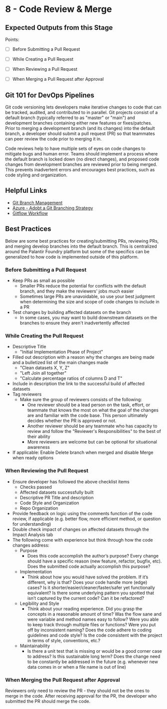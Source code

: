 # 8 - Code Review & Merge
## Expected Outputs from this Stage
Points:
- [ ] Before Submitting a Pull Request
- [ ] While Creating a Pull Request
- [ ] When Reviewing a Pull Request
- [ ] When Merging a Pull Request after Approval


## Git 101 for DevOps Pipelines
Git code versioning lets developers make iterative changes to code that can be tracked, audited, and contributed to in
 parallel. Git projects consist of a default branch (typically referred to as "master" or "main") and development
 branches containing either new features or fixes/patches. Prior to merging a development branch (and its changes) into
 the default branch, a developer should submit a pull request (PR) so that teammates can peer review the code prior to
 merging it in.

Code reviews help to have multiple sets of eyes on code changes to mitigate bugs and human error. Teams should implement
 a process where the default branch is locked down (no direct changes), and proposed code changes from development
 branches are reviewed prior to being merged. This prevents inadvertent errors and encourages best practices, such as
 code styling and organization.


## Helpful Links
- [Git Branch Management](https://git-scm.com/book/en/v2/Git-Branching-Branch-Management)
- [Azure - Adobt a Git Branching Strategy](https://learn.microsoft.com/en-us/azure/devops/repos/git/git-branching-guidance?view=azure-devops)
- [Gitflow Workflow](https://www.atlassian.com/git/tutorials/comparing-workflows/gitflow-workflow)


## Best Practices
Below are some best practices for creating/submitting PRs, reviewing PRs, and merging develop branches into the default
 branch. This is centralized around the Palantir Foundry platform but some of the specifics can be generalized to how
 code is implemented outside of this platform.

### Before Submitting a Pull Request
- Keep PRs as small as possible
    - Smaller PRs reduce the potential for conflicts with the default branch, and they make the reviewers' jobs much
      easier
    - Sometimes large PRs are unavoidable, so use your best judgment when determining the size and scope of code changes
      to include in a PR
- Test changes by building affected datasets on the branch
	- In some cases, you may want to build downstream datasets on the branches to ensure they aren't inadvertently
	  affected

### While Creating the Pull Request
- Descriptive Title
	- "Initial Implementation Phase of Project"
- Filled out description with a reason why the changes are being made and a bulletized list of the main changes made
	- "Clean datasets X, Y, Z"
	- "Left Join all together"
	- "Calculate percentage ratios of columns D and T"
- Include in description the link to the successful build of affected datasets
- Tag reviewers
	- Make sure the group of reviewers consists of the following:
		- One reviewer should be a lead person on the task, effort, or teammate that knows the most on what the goal of
		  the changes are and familiar with the code base. This person ultimately decides whether the PR is approved or
		  not.
	    - Another reviewer should be any teammate who has capacity to review and follow the "Reviewer's
	      Responsibilities" to the best of their ability
	    - More reviewers are welcome but can be optional for situational awareness
- If applicable: Enable Delete branch when merged and disable Merge when ready options
    
### When Reviewing the Pull Request
- Ensure developer has followed the above checklist items
	- Checks passed
	- Affected datasets successfully built
	- Descriptive PR Title and description
	- Code Style and Organization
	- Repo Organization
- Provide feedback on logic using the comments function of the code review, if applicable (e.g. better flow, more
  efficient method, or question for understanding)
- Double check impact of changes on affected datasets through the Impact Analysis tab
- The following come with experience but think through how the code changes address:
	- Purpose
		- Does this code accomplish the author’s purpose? Every change should have a specific reason (new feature,
		  refactor, bugfix, etc).
          Does the submitted code actually accomplish this purpose?
	- Implementation
		- Think about how you would have solved the problem. If it’s different, why is that? Does your code handle more
		  (edge) cases? Is it shorter/easier/cleaner/faster/safer yet functionally equivalent? Is there some underlying
		  pattern you spotted that isn’t captured by the current code? Can it be refactored?
	- Legibility and Style
		- Think about your reading experience. Did you grasp the concepts in a reasonable amount of time? Was the flow
		  sane and were variable and method names easy to follow? Were you able to keep track through multiple files or
		  functions? Were you put off by inconsistent naming? Does the code adhere to coding guidelines and code style?
		  Is the code consistent with the project in terms of style, conventions, etc.?
	- Maintainability
		- Is there a unit test that is missing or would be a good corner case to address?
          Is this sustainable long term? Does the change need to be constantly be addressed in the future
          (e.g. whenever new data comes in or when a file name is out of line)

### When Merging the Pull Request after Approval
Reviewers only need to review the PR - they should not be the ones to merge in the code. After receiving approval for
 the PR, the developer who submitted the PR should merge the code.
